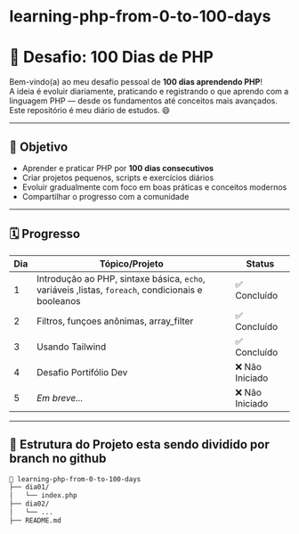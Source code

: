 # learning-php-from-0-to-100-days
# 🚀 Desafio: 100 Dias de PHP

Bem-vindo(a) ao meu desafio pessoal de **100 dias aprendendo PHP**!  
A ideia é evoluir diariamente, praticando e registrando o que aprendo com a linguagem PHP — desde os fundamentos até conceitos mais avançados. Este repositório é meu diário de estudos. 😄

---

## 🎯 Objetivo

- Aprender e praticar PHP por **100 dias consecutivos**
- Criar projetos pequenos, scripts e exercícios diários
- Evoluir gradualmente com foco em boas práticas e conceitos modernos
- Compartilhar o progresso com a comunidade

---

## 🗓 Progresso

| Dia | Tópico/Projeto | Status |
|-----|----------------|--------|
| 1   | Introdução ao PHP, sintaxe básica, `echo`, variáveis ,listas, `foreach`, condicionais e booleanos | ✅ Concluído |
| 2   | Filtros, funçoes anônimas, array_filter | ✅ Concluído |
| 3   | Usando Tailwind |✅ Concluído |
| 4   | Desafio Portifólio Dev |  ❌ Não Iniciado |
| 5   | _Em breve..._  |  ❌ Não Iniciado |
---

## 📁 Estrutura do Projeto esta sendo dividido por branch no github

```bash
📂 learning-php-from-0-to-100-days
├── dia01/
│   └── index.php
├── dia02/
│   └── ...
├── README.md

